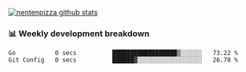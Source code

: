 [![nentenpizza github stats](https://github-readme-stats.vercel.app/api?username=nentenpizza&count_private=true)](https://github.com/anuraghazra/github-readme-stats)

### 📊 Weekly development breakdown
<!--START_SECTION:waka-->

```text
Go           0 secs          ██████████████████▒░░░░░░   73.22 %
Git Config   0 secs          ██████▓░░░░░░░░░░░░░░░░░░   26.78 %
```

<!--END_SECTION:waka-->

